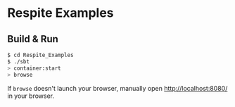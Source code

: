 # Respite Examples #

## Build & Run ##

```sh
$ cd Respite_Examples
$ ./sbt
> container:start
> browse
```

If `browse` doesn't launch your browser, manually open [http://localhost:8080/](http://localhost:8080/) in your browser.
